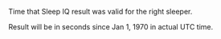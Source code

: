 Time that Sleep IQ result was valid for the right sleeper.

Result will be in seconds since Jan 1, 1970 in actual UTC time.